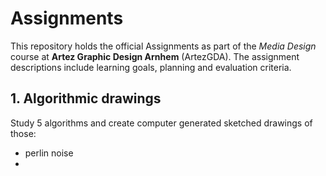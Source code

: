 # Assignments

This repository holds the official Assignments as part of the *Media Design* course at **Artez Graphic Design Arnhem** (ArtezGDA). The assignment descriptions include learning goals, planning and evaluation criteria.

## 1. Algorithmic drawings

Study 5 algorithms and create computer generated sketched drawings of those:

- perlin noise
-  
